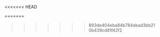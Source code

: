 <<<<<<< HEAD
<!--
    @Component:
    @Bean:
 -->

<!--
    resources: file tĩnh
    webapp: file động
 -->
=======
<!--
    @Component:
    @Bean:
 -->

<!--
    resources: file tĩnh
    webapp: file động
 -->
>>>>>>> 893de404eba84b784dead3bb210b439cd81f42f2
